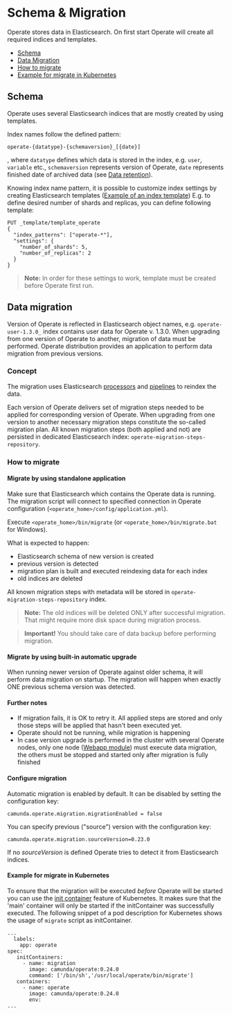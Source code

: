 # Schema & Migration

Operate stores data in Elasticsearch. On first start Operate will create all required indices and templates.

* [Schema](#schema)
* [Data Migration](#data-migration)
* [How to migrate](#how-to-migrate)
* [Example for migrate in Kubernetes](#example-for-migrate-in-kubernetes)

## Schema

Operate uses several Elasticsearch indices that are mostly created by using templates.

Index names follow the defined pattern:
```
operate-{datatype}-{schemaversion}_[{date}]

```
, where `datatype` defines which data is stored in the index, e.g. `user`, `variable` etc.,
`schemaversion` represents version of Operate,
`date` represents finished date of archived data (see [Data retention](data-retention.md)).

Knowing index name pattern, it is possible to customize index settings by creating Elasticsearch templates ([Example of an index template](https://www.elastic.co/guide/en/elasticsearch/reference/6.8/indices-templates.html))
E.g. to define desired number of shards and replicas, you can define following template:
```
PUT _template/template_operate
{
  "index_patterns": ["operate-*"],
  "settings": {
    "number_of_shards": 5,
    "number_of_replicas": 2
  }
}
```

> **Note:** In order for these settings to work, template must be created before Operate first run.

## Data migration

Version of Operate is reflected in Elasticsearch object names, e.g. `operate-user-1.3.0_` index contains user data for Operate v. 1.3.0. When upgrading from one
version of Operate to another, migration of data must be performed. Operate distribution provides an application to perform data migration from previous versions.


### Concept

The migration uses Elasticsearch [processors](https://www.elastic.co/guide/en/elasticsearch/reference/6.8/ingest-processors.html) and [pipelines](https://www.elastic.co/guide/en/elasticsearch/reference/6.8/pipeline.html) to reindex the data.

Each version of Operate delivers set of migration steps needed to be applied for corresponding version of Operate.
When upgrading from one version to another necessary migration steps constitute the so-called migration plan.
All known migration steps (both applied and not) are persisted in dedicated Elasticsearch index: `operate-migration-steps-repository`.


### How to migrate

#### Migrate by using standalone application

Make sure that Elasticsearch which contains the Operate data is running. The migration script will connect to specified connection in Operate
configuration (```<operate_home>/config/application.yml```).

Execute ```<operate_home>/bin/migrate``` (or ```<operate_home>/bin/migrate.bat``` for Windows).

What is expected to happen:
* Elasticsearch schema of new version is created
* previous version is detected
* migration plan is built and executed reindexing data for each index
* old indices are deleted

All known migration steps with metadata will be stored in `operate-migration-steps-repository` index.

> **Note:** The old indices will be deleted ONLY after successful migration. That might require
>more disk space during migration process.

> **Important!** You should take care of data backup before performing migration.

#### Migrate by using built-in automatic upgrade

When running newer version of Operate against older schema, it will perform data migration on startup.
The migration will happen when exactly ONE previous schema version was detected.

#### Further notes

* If migration fails, it is OK to retry it. All applied steps are stored and only those steps will be applied that hasn't been executed yet.
* Operate should not be running, while migration is happening
* In case version upgrade is performed in the cluster with several Operate nodes, only one node ([Webapp module](importer-and-archiver.md)) must execute data migration, the others must be stopped
and started only after migration is fully finished

#### Configure migration

Automatic migration is enabled by default.
It can be disabled by setting the configuration key:

`camunda.operate.migration.migrationEnabled = false`

You can specify previous ("source") version with the configuration key:

`camunda.operate.migration.sourceVersion=0.23.0`

If no *sourceVersion* is defined Operate tries to detect it from Elasticsearch indices.


#### Example for migrate in Kubernetes

To ensure that the migration will be executed *before* Operate will be started you can use
the [init container](https://kubernetes.io/docs/concepts/workloads/pods/init-containers/) feature of Kubernetes. It makes sure that the 'main' container will only be started
if the initContainer was successfully executed.
The following snippet of a pod description for Kubernetes shows the usage of `migrate` script as initContainer.

```
...
  labels:
    app: operate
spec:
   initContainers:
     - name: migration
       image: camunda/operate:0.24.0
       command: ['/bin/sh','/usr/local/operate/bin/migrate']
   containers:
     - name: operate
       image: camunda/operate:0.24.0
       env:
...
```

